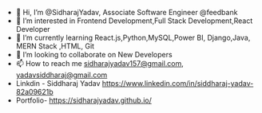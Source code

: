 - 👋 Hi, I’m @SidharajYadav, Associate Software Engineer @feedbank 
- 👀 I’m interested in Frontend Development,Full Stack Development,React Developer 
- 🌱 I’m currently learning React.js,Python,MySQL,Power BI, Django,Java, MERN Stack ,HTML, Git 
- 💞️ I’m looking to collaborate on New Developers  
- 📫 How to reach me sidharajyadav157@gmail.com, yadavsiddharaj@gmail.com 
- Linkdin - Siddharaj Yadav  https://www.linkedin.com/in/siddharaj-yadav-82a09621b      
- Portfolio- https://sidharajyadav.github.io/
<!--- 
SidharajYadav/SidharajYadav is a ✨ special ✨ repository because its `README.md` (this file) appears on your GitHub profile.
You can click the Preview link to take a look at your changes..
--->

 
